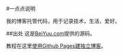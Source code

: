 #一点点说明

我的博客托管代码，用于记录技术，生活，爱好。

##出处
这是[BeiYuu.com](http://beiyuu.com)提供的源码。

教程在这里[使用Github Pages建独立博客](http://beiyuu.com/github-pages/)。